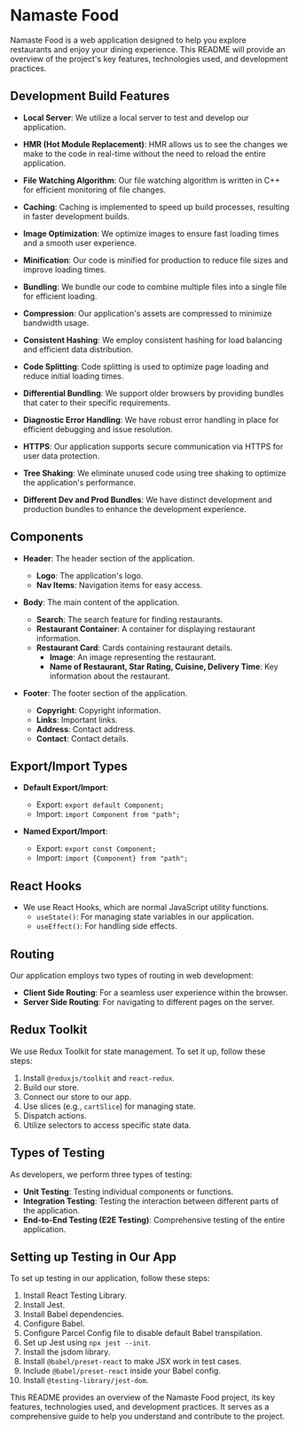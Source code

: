 # Namaste Food

Namaste Food is a web application designed to help you explore restaurants and enjoy your dining experience. This README will provide an overview of the project's key features, technologies used, and development practices.



## Development Build Features

- **Local Server**: We utilize a local server to test and develop our application.

- **HMR (Hot Module Replacement)**: HMR allows us to see the changes we make to the code in real-time without the need to reload the entire application.

- **File Watching Algorithm**: Our file watching algorithm is written in C++ for efficient monitoring of file changes.

- **Caching**: Caching is implemented to speed up build processes, resulting in faster development builds.

- **Image Optimization**: We optimize images to ensure fast loading times and a smooth user experience.

- **Minification**: Our code is minified for production to reduce file sizes and improve loading times.

- **Bundling**: We bundle our code to combine multiple files into a single file for efficient loading.

- **Compression**: Our application's assets are compressed to minimize bandwidth usage.

- **Consistent Hashing**: We employ consistent hashing for load balancing and efficient data distribution.

- **Code Splitting**: Code splitting is used to optimize page loading and reduce initial loading times.

- **Differential Bundling**: We support older browsers by providing bundles that cater to their specific requirements.

- **Diagnostic Error Handling**: We have robust error handling in place for efficient debugging and issue resolution.

- **HTTPS**: Our application supports secure communication via HTTPS for user data protection.

- **Tree Shaking**: We eliminate unused code using tree shaking to optimize the application's performance.

- **Different Dev and Prod Bundles**: We have distinct development and production bundles to enhance the development experience.

## Components

- **Header**: The header section of the application.
  - **Logo**: The application's logo.
  - **Nav Items**: Navigation items for easy access.

- **Body**: The main content of the application.
  - **Search**: The search feature for finding restaurants.
  - **Restaurant Container**: A container for displaying restaurant information.
  - **Restaurant Card**: Cards containing restaurant details.
    - **Image**: An image representing the restaurant.
    - **Name of Restaurant, Star Rating, Cuisine, Delivery Time**: Key information about the restaurant.

- **Footer**: The footer section of the application.
  - **Copyright**: Copyright information.
  - **Links**: Important links.
  - **Address**: Contact address.
  - **Contact**: Contact details.

## Export/Import Types

- **Default Export/Import**: 
  - Export: `export default Component;` 
  - Import: `import Component from "path";`

- **Named Export/Import**: 
  - Export: `export const Component;` 
  - Import: `import {Component} from "path";`

## React Hooks

- We use React Hooks, which are normal JavaScript utility functions.
  - `useState()`: For managing state variables in our application.
  - `useEffect()`: For handling side effects.

## Routing

Our application employs two types of routing in web development:

- **Client Side Routing**: For a seamless user experience within the browser.
- **Server Side Routing**: For navigating to different pages on the server.

## Redux Toolkit

We use Redux Toolkit for state management. To set it up, follow these steps:

1. Install `@reduxjs/toolkit` and `react-redux`.
2. Build our store.
3. Connect our store to our app.
4. Use slices (e.g., `cartSlice`) for managing state.
5. Dispatch actions.
6. Utilize selectors to access specific state data.

## Types of Testing

As developers, we perform three types of testing:

- **Unit Testing**: Testing individual components or functions.
- **Integration Testing**: Testing the interaction between different parts of the application.
- **End-to-End Testing (E2E Testing)**: Comprehensive testing of the entire application.

## Setting up Testing in Our App

To set up testing in our application, follow these steps:

1. Install React Testing Library.
2. Install Jest.
3. Install Babel dependencies.
4. Configure Babel.
5. Configure Parcel Config file to disable default Babel transpilation.
6. Set up Jest using `npx jest --init`.
7. Install the jsdom library.
8. Install `@babel/preset-react` to make JSX work in test cases.
9. Include `@babel/preset-react` inside your Babel config.
10. Install `@testing-library/jest-dom`.

This README provides an overview of the Namaste Food project, its key features, technologies used, and development practices. It serves as a comprehensive guide to help you understand and contribute to the project.
